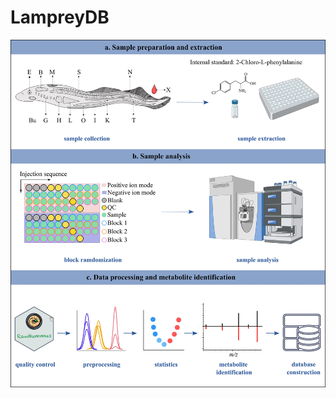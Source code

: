 # LampreyDB

<img src="https://github.com/YonghuiDong/LampreyStat/blob/main/Fig/Fig1.jpg" align="center" alt="" width="700"/></center>
